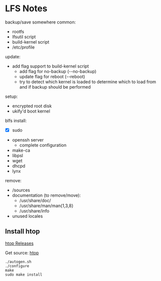 # LFS Notes

backup/save somewhere common:
- rootfs
- lfsutil script
- build-kernel script
- /etc/profile

update:
- add flag support to build-kernel script
    - add flag for no-backup (--no-backup)
    - update flag for reboot (--reboot)
    - try to detect which kernel is loaded to determine which to load from and if backup should be performed

setup:
- encrypted root disk
- ukify'd boot kernel

blfs install:
- [x] sudo
- openssh server
    - complete configuration
- make-ca
- libpsl
- wget
- dhcpd
- lynx

remove:
- /sources
- documentation (to remove/move):
  - /usr/share/doc/
  - /usr/share/man/man{1,3,8}
  - /usr/share/info
- unused locales

## Install htop

[htop Releases](https://github.com/htop-dev/htop/releases)

Get source: [htop](https://github.com/htop-dev/htop/archive/refs/tags/3.3.0.tar.gz)

```
./autogen.sh
./configure
make
sudo make install
```
